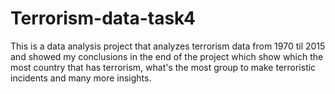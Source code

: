 # Terrorism-data-task4
This is a data analysis project that analyzes terrorism data from 1970 til 2015
and showed my conclusions in the end of the project which show which the most country that has 
terrorism, what's the most group to make terroristic incidents and many more insights. 

